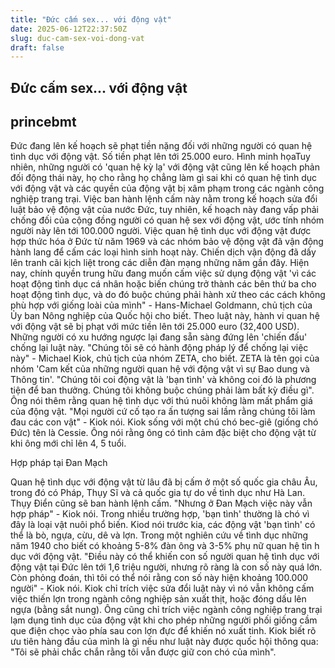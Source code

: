 ```yaml
---
title: "Đức cấm sex... với động vật"
date: 2025-06-12T22:37:50Z
slug: duc-cam-sex-voi-dong-vat
draft: false
---
```


## Đức cấm sex... với động vật

## princebmt

Đức đang lên kế hoạch sẽ phạt tiền nặng đối với những người có quan hệ tình dục với động vật. Số tiền phạt lên tới 25.000 euro.
 Hình minh họaTuy nhiên, những người có 'quan hệ kỳ lạ' với động vật cũng lên kế hoạch phản đối động thái này, họ cho rằng họ chẳng làm gì sai khi có quan hệ tình dục với động vật và các quyền của động vật bị xâm phạm trong các ngành công nghiệp trang trại.
Việc ban hành lệnh cấm này nằm trong kế hoạch sửa đổi luật bảo vệ động vật của nước Đức, tuy nhiên, kế hoạch này đang vấp phải chống đối của cộng đồng người có quan hệ sex với động vật, ước tính nhóm người này lên tới 100.000 người.
Việc quan hệ tình dục với động vật được hợp thức hóa ở Đức từ năm 1969 và các nhóm bảo vệ động vật đã vận động hành lang để cấm các loại hình sinh hoạt này. Chiến dịch vận động đã dấy lên tranh cãi kịch liệt trong các diễn đàn mạng những năm gần đây.
Hiện nay, chính quyền trung hữu đang muốn cấm việc sử dụng động vật 'vì các hoạt động tình dục cá nhân hoặc biến chúng trở thành các bên thứ ba cho hoạt động tình dục, và do đó buộc chúng phải hành xử theo các cách không phù hợp với giống loài của mình" - Hans-Michael Goldmann, chủ tịch của Ủy ban Nông nghiệp của Quốc hội cho biết.
Theo luật này, hành vi quan hệ với động vật sẽ bị phạt với mức tiền lên tới 25.000 euro (32,400 USD).
Những người có xu hướng ngược lại đang sẵn sàng đứng lên 'chiến đấu' chống lại luật này. "Chúng tôi sẽ có hành động pháp lý để chống lại việc này" - Michael Kiok, chủ tịch của nhóm ZETA, cho biết. ZETA là tên gọi của nhóm 'Cam kết của những người quan hệ với động vật vì sự Bao dung và Thông tin'.
"Chúng tôi coi động vật là 'bạn tình' và không coi đó là phương tiện để ban thưởng. Chúng tôi không buộc chúng phải làm bất kỳ điều gì".
Ông nói thêm rằng quan hệ tình dục với thú nuôi không làm mất phẩm giá của động vật.
"Mọi người cứ cố tạo ra ấn tượng sai lầm rằng chúng tôi làm đau các con vật" - Kiok nói. Kiok sống với một chú chó bec-giê (giống chó Đức) tên là Cessie.
Ông nói rằng ông có tình cảm đặc biệt cho động vật từ khi ông mới chỉ lên 4, 5 tuổi.

Hợp pháp tại Đan Mạch

Quan hệ tình dục với động vật từ lâu đã bị cấm ở một số quốc gia châu Âu, trong đó có Pháp, Thụy Sĩ và cả quốc gia tự do về tình dục như Hà Lan. Thụy Điển cũng sẽ ban hành lệnh cấm. "Nhưng ở Đan Mạch việc này vẫn hợp pháp" - Kiok nói.
Trong nhiều trường hợp, 'bạn tình' thường là chó vì đây là loại vật nuôi phổ biến. Kiod nói trước kia, các động vật 'bạn tình' có thể là bò, ngựa, cừu, dê và lợn.
Trong một nghiên cứu về tình dục những năm 1940 cho biết có khoảng 5-8% đàn ông và 3-5% phụ nữ quan hệ tìn h dục với động vật. "Điều này có thể khiến con số người quan hệ tình dục với động vật tại Đức lên tới 1,6 triệu người, nhưng rõ ràng là con số này quá lớn. Còn phỏng đoán, thì tôi có thể nói rằng con số này hiện khoảng 100.000 người" - Kiok nói.
Kiok chỉ trích việc sửa đổi luật này vì nó vẫn không cấm việc thiến lợn trong ngành công nghiệp sản xuất thịt, hoặc đóng dấu lên ngựa (bằng sắt nung).
Ông cũng chỉ trích việc ngành công nghiệp trang trại lạm dụng tình dục của động vật khi cho phép những người phối giống cầm que điện chọc vào phía sau con lợn đực để khiến nó xuất tinh.
Kiok biết rõ ưu tiên hàng đầu của mình là gì nếu như luật này được quốc hội thông qua: "Tôi sẽ phải chắc chắn rằng tôi vẫn được giữ con chó của mình".